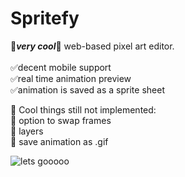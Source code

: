 # Spritefy
🚀***very cool***🚀 web-based pixel art editor. <br/><br/>
✅decent mobile support<br/>
✅real time animation preview<br/>
✅animation is saved as a sprite sheet<br/>

🚧 Cool things still not implemented:<br/>
🔨 option to swap frames <br/>
🔨 layers <br/>
🔨 save animation as .gif <br/>




![lets gooooo](https://github.com/joaogabrielferr/spritefy/assets/59519370/f55fbe48-2b99-40f1-b105-f0b468aef35f)
